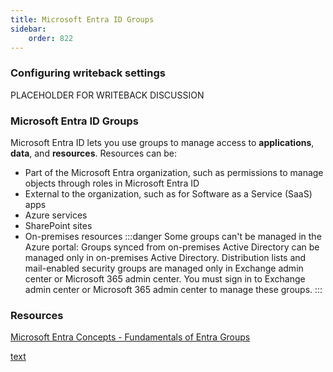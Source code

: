 ```yaml
---
title: Microsoft Entra ID Groups
sidebar:
    order: 822
---
```

<style>aside { inline-size: 95%; }</style>
### Configuring writeback settings
PLACEHOLDER FOR WRITEBACK DISCUSSION

### Microsoft Entra ID Groups
Microsoft Entra ID lets you use groups to manage access to **applications**, **data**, and **resources**. Resources can be:
- Part of the Microsoft Entra organization, such as permissions to manage objects through roles in Microsoft Entra ID
- External to the organization, such as for Software as a Service (SaaS) apps
- Azure services
- SharePoint sites
- On-premises resources
    :::danger
    Some groups can't be managed in the Azure portal:
    Groups synced from on-premises Active Directory can be managed only in on-premises Active Directory.
    Distribution lists and mail-enabled security groups are managed only in Exchange admin center or Microsoft 365 admin center. You must sign in to Exchange admin center or Microsoft 365 admin center to manage these groups.
    :::

### Resources
[Microsoft Entra Concepts - Fundamentals of Entra Groups](https://learn.microsoft.com/en-us/entra/fundamentals/concept-learn-about-groups)

[text](<Users & Groups.md>)
